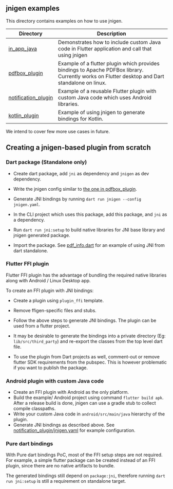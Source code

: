 ## jnigen examples

This directory contains examples on how to use jnigen.

| Directory                                   | Description                                                                                                                                    |
| ------------------------------------------- | ---------------------------------------------------------------------------------------------------------------------------------------------- |
| [in_app_java](https://github.com/dart-lang/native/tree/main/pkgs/jnigen/example/in_app_java/)                 | Demonstrates how to include custom Java code in Flutter application and call that using jnigen                                                 |
| [pdfbox_plugin](https://github.com/dart-lang/native/tree/main/pkgs/jnigen/example/pdfbox_plugin/)             | Example of a flutter plugin which provides bindings to Apache PDFBox library. Currently works on Flutter desktop and Dart standalone on linux. |
| [notification_plugin](https://github.com/dart-lang/native/tree/main/pkgs/jnigen/example/notification_plugin/) | Example of a reusable Flutter plugin with custom Java code which uses Android libraries.                                                       |
| [kotlin_plugin](https://github.com/dart-lang/native/tree/main/pkgs/jnigen/example/kotlin_plugin)             | Example of using jnigen to generate bindings for Kotlin.                                                                                       |

We intend to cover few more use cases in future.

## Creating a jnigen-based plugin from scratch

### Dart package (Standalone only)

- Create dart package, add `jni` as dependency and `jnigen` as dev dependency.
- Write the jnigen config similar to [the one in pdfbox_plugin](https://github.com/dart-lang/native/tree/main/pkgs/jnigen/example/pdfbox_plugin/jnigen.yaml).
- Generate JNI bindings by running `dart run jnigen --config jnigen.yaml`.

- In the CLI project which uses this package, add this package, and `jni` as a dependency.
- Run `dart run jni:setup` to build native libraries for JNI base library and jnigen generated package.
- Import the package. See [pdf_info.dart](https://github.com/dart-lang/native/tree/main/pkgs/jnigen/example/pdfbox_plugin/dart_example/bin/pdf_info.dart) for an example of using JNI from dart standalone.

### Flutter FFI plugin

Flutter FFI plugin has the advantage of bundling the required native libraries along with Android / Linux Desktop app.

To create an FFI plugin with JNI bindings:

- Create a plugin using `plugin_ffi` template.
- Remove ffigen-specific files and stubs.
- Follow the above steps to generate JNI bindings. The plugin can be used from a flutter project.

- It may be desirable to generate the bindings into a private directory (Eg: `lib/src/third_party`) and re-export the classes from the top level dart file.

- To use the plugin from Dart projects as well, comment-out or remove flutter SDK requirements from the pubspec. This is however problematic if you want to publish the package.

### Android plugin with custom Java code

- Create an FFI plugin with Android as the only platform.
- Build the example/ Android project using command `flutter build apk`. After a release build is done, jnigen can use a gradle stub to collect compile classpaths.
- Write your custom Java code in `android/src/main/java` hierarchy of the plugin.
- Generate JNI bindings as described above. See [notification_plugin/jnigen.yaml](https://github.com/dart-lang/native/tree/main/pkgs/jnigen/example/notification_plugin/jnigen.yaml) for example configuration.

### Pure dart bindings

With Pure dart bindings PoC, most of the FFI setup steps are not required. For example, a simple flutter package can be created instead of an FFI plugin, since there are no native artifacts to bundle.

The generated bindings still depend on `package:jni`, therefore running `dart run jni:setup` is still a requirement on standalone target.
